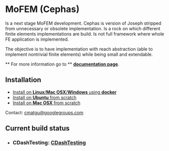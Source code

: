 # **MoFEM (Cephas)** #

Is a next stage MoFEM development. Cephas is version of Joseph stripped from
unnecessary or obsolete implementation. Is a rock on which different finite
elements implementations are build. Is not full framework where whole FE
application is implemented.

The objective is to have implementation with reach abstraction (able to
implement nontrivial finite elements) while being small and extendable.

** For more information go to ** [**documentation page**](http://mofem.eng.gla.ac.uk/mofem/html/index.html).

## Installation

* [Install on **Linux**/**Mac OSX**/**Windows** using **docker**](http://mofem.eng.gla.ac.uk/mofem/html/md_doc_markdown__installtion_with_docker.html)
* [Install on **Ubuntu** from scratch](http://mofem.eng.gla.ac.uk/mofem/html/md_doc_markdown__installation_on_ubuntu.html)
* [Install on **Mac OSX**  from scratch](http://mofem.eng.gla.ac.uk/mofem/html/md_doc_markdown__installation_on_mac_o_s_x.html)

Contact: [cmatgu@googlegroups.com](cmatgu@googlegroups.com)  

## Current build status

- ### **CDashTesting**: [CDashTesting](http://cdash.eng.gla.ac.uk/cdash/)
